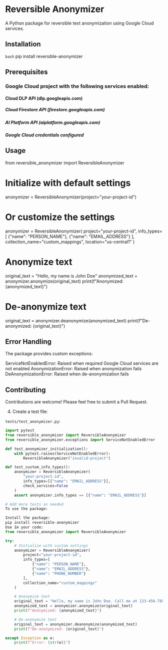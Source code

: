 # Reversible Anonymizer

A Python package for reversible text anonymization using Google Cloud services.

## Installation

```bash```
pip install reversible-anonymizer
## Prerequisites
### Google Cloud project with the following services enabled:
#### Cloud DLP API (dlp.googleapis.com)
##### Cloud Firestore API (firestore.googleapis.com)
##### AI Platform API (aiplatform.googleapis.com)
##### Google Cloud credentials configured
## Usage
from reversible_anonymizer import ReversibleAnonymizer

# Initialize with default settings
anonymizer = ReversibleAnonymizer(project="your-project-id")

# Or customize the settings
anonymizer = ReversibleAnonymizer(
    project="your-project-id",
    info_types=[
        {"name": "PERSON_NAME"},
        {"name": "EMAIL_ADDRESS"}
    ],
    collection_name="custom_mappings",
    location="us-central1"
)

# Anonymize text
original_text = "Hello, my name is John Doe"
anonymized_text = anonymizer.anonymize(original_text)
print(f"Anonymized: {anonymized_text}")

# De-anonymize text
original_text = anonymizer.deanonymize(anonymized_text)
print(f"De-anonymized: {original_text}")

## Error Handling
The package provides custom exceptions:

ServiceNotEnabledError: Raised when required Google Cloud services are not enabled
AnonymizationError: Raised when anonymization fails
DeAnonymizationError: Raised when de-anonymization fails
## Contributing
Contributions are welcome! Please feel free to submit a Pull Request.


4. Create a test file:

`tests/test_anonymizer.py`:
```python
import pytest
from reversible_anonymizer import ReversibleAnonymizer
from reversible_anonymizer.exceptions import ServiceNotEnabledError

def test_anonymizer_initialization():
    with pytest.raises(ServiceNotEnabledError):
        ReversibleAnonymizer("invalid-project")

def test_custom_info_types():
    anonymizer = ReversibleAnonymizer(
        "your-project-id",
        info_types=[{"name": "EMAIL_ADDRESS"}],
        check_services=False
    )
    assert anonymizer.info_types == [{"name": "EMAIL_ADDRESS"}]

# Add more tests as needed
To use the package:

Install the package:
pip install reversible-anonymizer
Use in your code:
from reversible_anonymizer import ReversibleAnonymizer

try:
    # Initialize with custom settings
    anonymizer = ReversibleAnonymizer(
        project="your-project-id",
        info_types=[
            {"name": "PERSON_NAME"},
            {"name": "EMAIL_ADDRESS"},
            {"name": "PHONE_NUMBER"}
        ],
        collection_name="custom_mappings"
    )

    # Anonymize text
    original_text = "Hello, my name is John Doe. Call me at 123-456-7890"
    anonymized_text = anonymizer.anonymize(original_text)
    print(f"Anonymized: {anonymized_text}")

    # De-anonymize text
    original_text = anonymizer.deanonymize(anonymized_text)
    print(f"De-anonymized: {original_text}")

except Exception as e:
    print(f"Error: {str(e)}")